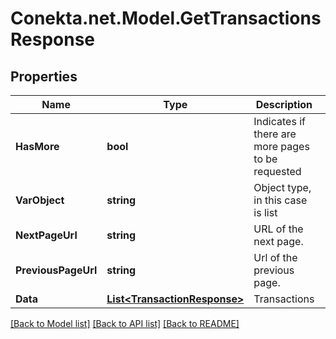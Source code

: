 # Conekta.net.Model.GetTransactionsResponse

## Properties

Name | Type | Description | Notes
------------ | ------------- | ------------- | -------------
**HasMore** | **bool** | Indicates if there are more pages to be requested | 
**VarObject** | **string** | Object type, in this case is list | 
**NextPageUrl** | **string** | URL of the next page. | [optional] 
**PreviousPageUrl** | **string** | Url of the previous page. | [optional] 
**Data** | [**List&lt;TransactionResponse&gt;**](TransactionResponse.md) | Transactions | [optional] 

[[Back to Model list]](../README.md#documentation-for-models) [[Back to API list]](../README.md#documentation-for-api-endpoints) [[Back to README]](../README.md)

